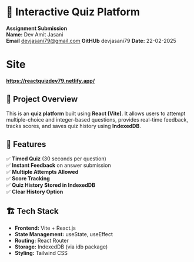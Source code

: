# 📝 Interactive Quiz Platform

**Assignment Submission**  
**Name:** Dev Amit Jasani  
**Email** devjasani79@gmail.com
**GitHUb** devjasani79
**Date:** 22-02-2025 

# Site
**https://reactquizdev79.netlify.app/**

## 📌 Project Overview

This is an **quiz platform** built using **React (Vite)**. It allows users to attempt multiple-choice and integer-based questions, provides real-time feedback, tracks scores, and saves quiz history using **IndexedDB**.

## 🚀 Features

✅ **Timed Quiz** (30 seconds per question)  
✅ **Instant Feedback** on answer submission  
✅ **Multiple Attempts Allowed**  
✅ **Score Tracking**  
✅ **Quiz History Stored in IndexedDB**  
✅ **Clear History Option**  

## 🏗️ Tech Stack

- **Frontend:** Vite + React.js  
- **State Management:** useState, useEffect  
- **Routing:** React Router  
- **Storage:** IndexedDB (via idb package)  
- **Styling:** Tailwind CSS  

